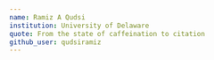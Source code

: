 ```yaml
---
name: Ramiz A Qudsi
institution: University of Delaware
quote: From the state of caffeination to citation
github_user: qudsiramiz
---
```

